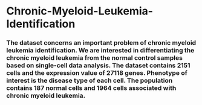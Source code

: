 # Chronic-Myeloid-Leukemia-Identification

### The dataset concerns an important problem of chronic myeloid leukemia identification. We are interested in differentiating the chronic myeloid leukemia from the normal control samples based on single-cell data analysis. The dataset contains 2151 cells and the expression value of 27118 genes. Phenotype of interest is the disease type of each cell. The population contains 187 normal cells and 1964 cells associated with chronic myeloid leukemia.
